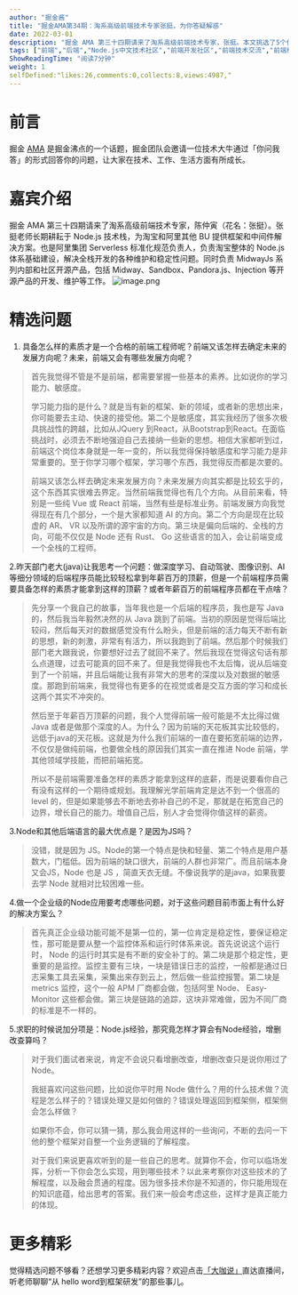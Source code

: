 ```yaml
---
author: "掘金酱"
title: "掘金AMA第34期：淘系高级前端技术专家张挺，为你答疑解惑"
date: 2022-03-01
description: "掘金 AMA 第三十四期请来了淘系高级前端技术专家，张挺。本文挑选了5个优质问题和回答，让我们一起回顾吧～"
tags: ["前端","后端","Node.js中文技术社区","前端开发社区","前端技术交流","前端框架教程","JavaScript 学习资源","CSS 技巧与最佳实践","HTML5 最新动态","前端工程师职业发展","开源前端项目","前端技术趋势"]
ShowReadingTime: "阅读7分钟"
weight: 1
selfDefined:"likes:26,comments:0,collects:8,views:4987,"
---
```

前言
==

掘金 [AMA](https://juejin.cn/pin/topic/7058841883358789664 "https://juejin.cn/pin/topic/7058841883358789664") 是掘金沸点的一个话题，掘金团队会邀请一位技术大牛通过「你问我答」的形式回答你的问题，让大家在技术、工作、生活方面有所成长。

嘉宾介绍
====

掘金 AMA 第三十四期请来了淘系高级前端技术专家，陈仲寅（花名：张挺）。张挺老师长期耕耘于 Node.js 技术栈，为淘宝和阿里其他 BU 提供框架和中间件解决方案。也是阿里集团 Serverless 标准化规范负责人，负责淘宝整体的 Node.js 体系基础建设，解决全栈开发的各种维护和稳定性问题。同时负责 MidwayJs 系列内部和社区开源产品，包括 Midway、Sandbox、Pandora.js、Injection 等开源产品的开发、维护等工作。 ![image.png](/images/jueJin/f373ddb648ab46a.png)

精选问题
====

1.  具备怎么样的素质才是一个合格的前端工程师呢？前端又该怎样去确定未来的发展方向呢？未来，前端又会有哪些发展方向呢？

> 首先我觉得不管是不是前端，都需要掌握一些基本的素养。比如说你的学习能力、敏感度。
> 
> 学习能力指的是什么？就是当有新的框架、新的领域，或者新的思想出来，你可能要去主动、快速的接受他。第二个是敏感度，其实我经历了很多次极具挑战性的跨越，比如从JQuery 到React，从Bootstrap到React。在面临挑战时，必须去不断地强迫自己去接纳一些新的思想。相信大家都听到过，前端这个岗位本身就是一年一变的，所以我觉得保持敏感度和学习能力是非常重要的。至于你学习哪个框架，学习哪个东西，我觉得反而都是次要的。
> 
> 前端又该怎么样去确定未来发展方向？未来发展方向其实都是比较玄乎的，这个东西其实很难去界定。当然前端我觉得也有几个方向。从目前来看，特别是一些纯 Vue 或 React 前端，当然有些是标准业务。前端发展方向我觉得现在有几个部分，一个是大家都知道 AI 的方向。第二个方向是现在比较虚的 AR、 VR 以及所谓的源宇宙的方向。第三块是偏向后端的、全栈的方向，可能不仅仅是 Node 还有 Rust、 Go 这些语言的加入，会让前端变成一个全栈的工程师。

2.昨天部门老大(java)让我思考一个问题：做深度学习、自动驾驶、图像识别、AI等细分领域的后端程序员能比较轻松拿到年薪百万的顶薪，但是一个前端程序员需要具备怎样的素质才能拿到这样的顶薪？或者年薪百万的前端程序员都在干点啥？

> 先分享一个我自己的故事，当年我也是一个后端的程序员，我也是写 Java 的，然后我当年毅然决然的从 Java 跳到了前端。当初的原因是觉得后端比较闷，然后每天对的数据感觉没有什么盼头，但是前端的活力每天不断有新的思想，新的刺激，非常有有活力，所以我跑到了前端。然后那个时候我们部门老大跟我说，你要想好过去了就回不来了。然后我现在觉得这句话有那么点道理，过去可能真的回不来了。但是我觉得我也不太后悔，说从后端变到了一个前端，并且后端能让我有非常大的思考的深度以及对数据的敏感度。那跑到前端来，我觉得也有更多的在视觉或者是交互方面的学习和成长这两个其实不冲突的。
> 
> 然后至于年薪百万顶薪的问题，我个人觉得前端一般可能是不太比得过做 Java 或者是做那个深度的人。为什么？因为前端的天花板其实比较低的，远低于java的天花板。这就是为什么我们前端的一直在要拓宽前端的边界，不仅仅是做纯前端，也要做全栈的原因我们其实一直在推进 Node 前端，学其他领域学技能，而把前端拓宽。
> 
> 所以不是前端需要准备怎样的素质才能拿到这样的底薪，而是说要看你自己有没有这样的一个期待或规划。我理解光学前端肯定是达不到一个很高的 level 的，但是如果能够去不断地去弥补自己的不足，那就是在拓宽自己的边界，增长自己的能力。增值自己后，别人才会觉得你值这样的薪资。

3.Node和其他后端语言的最大优点是？是因为JS吗？

> 没错，就是因为 JS。Node的第一个特点是快和轻量、第二个特点是用户基数大，门槛低。因为前端的缺口很大，前端的人群也非常广。而且前端本身又会JS，Node 也是 JS ，简直天衣无缝。不像说我学的是java，如果我要去学 Node 就相对比较困难一些。

4.做一个企业级的Node应用要考虑哪些问题，对于这些问题目前市面上有什么好的解决方案么？

> 首先真正企业级功能可能不是第一位的，第一位肯定是稳定性，要保证稳定性，那可能是要从整一个监控体系和运行时体系来说。首先说说这个运行时， Node 的运行时其实是有不断的安全补丁的。第二块是那个稳定性，更重要的是监控。监控主要有三块，一块是错误日志的监控，一般都是通过日志采集工具去采集，采集出来存到云上，然后做一些监控报警。第二块是 metrics 监控，这个一般 APM 厂商都会做，包括阿里 Node、 Easy-Monitor 这些都会做。第三块是链路的追踪，这块非常难做，因为不同厂商的标准是不一样的。

5.求职的时候说加分项是：Node.js经验，那究竟怎样才算会有Node经验，增删改查算吗？

> 对于我们面试者来说，肯定不会说只看增删改查，增删改查只是说你用过了Node。
> 
> 我挺喜欢问这些问题，比如说你平时用 Node 做什么？用的什么技术做？流程是怎么样子的？错误处理又是如何做的？错误处理返回到框架侧，框架侧会怎么样做？
> 
> 如果你不会，你可以猜一猜，那么我会用这样的一些询问，不断的去问一下他的整个框架对自整一个业务逻辑的了解程度。
> 
> 对于我们来说更喜欢听到的是一些自己的思考。就算你不会，你可以临场发挥，分析一下你会怎么实现，用到哪些技术？以此来考察你对这些技术的了解程度，以及融会贯通的程度。因为很多技术你是不知道的，你只能用现在的知识底蕴，给出思考的答案。我们来一般会考虑这些，这样才是真正能力的体现。

更多精彩
====

觉得精选问题不够看？还想学习更多精彩内容？欢迎点击[「大咖说」](https://live.juejin.cn/4354/9807304?utm_source=web_side&utm_medium=banner&utm_campaign=live_0228 "https://live.juejin.cn/4354/9807304?utm_source=web_side&utm_medium=banner&utm_campaign=live_0228")直达直播间，听老师聊聊“从 hello word到框架研发”的那些事儿。